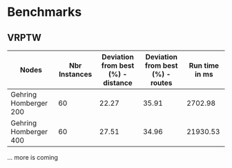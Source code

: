 # Benchmarks

## VRPTW

| Nodes      | Nbr Instances | Deviation from best (%) - <br /> distance | Deviation from best (%) - <br /> routes | Run time in ms |
| ----------- | ----------- | ----------- | ----------- | ----------- |
| Gehring Homberger 200 | 60 | 22.27 | 35.91 | 2702.98 | 
| Gehring Homberger 400 | 60 | 27.51 | 34.96 | 21930.53 |

... more is coming